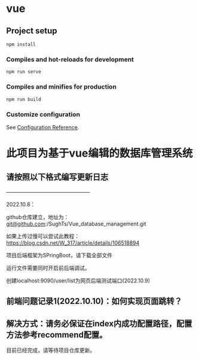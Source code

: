 # vue

## Project setup
```
npm install
```

### Compiles and hot-reloads for development
```
npm run serve
```

### Compiles and minifies for production
```
npm run build
```

### Customize configuration
See [Configuration Reference](https://cli.vuejs.org/config/).

# 此项目为基于vue编辑的数据库管理系统
请按照以下格式编写更新日志
-

————————————————

2022.10.8：

github仓库建立，地址为：git@github.com:/SughTs/Vue_database_management.git

如果上传过慢可以尝试此教程：https://blog.csdn.net/W_317/article/details/106518894

项目后端框架为SPringBoot，请下载全部文件

运行文件需要同时开启前后端调试。

创建localhost:9090/user/list为网页后端测试端口(2022.10.9)

前端问题记录1(2022.10.10)：如何实现页面跳转？
-
解决方式：请务必保证在index内成功配置路径，配置方法参考recommend配置。
-
目前已经完成，请等待项目仓库更新。

